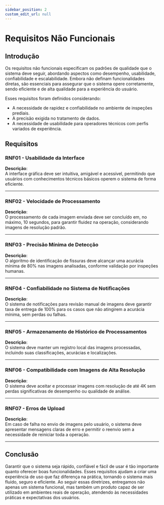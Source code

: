 ```yaml
---
sidebar_position: 2
custom_edit_url: null
---
```


# Requisitos Não Funcionais

## Introdução
Os requisitos não funcionais especificam os padrões de qualidade que o sistema deve seguir, abordando aspectos como desempenho, usabilidade, confiabilidade e escalabilidade. Embora não definam funcionalidades diretas, são essenciais para assegurar que o sistema opere corretamente, sendo eficiente e de alta qualidade para a experiência do usuário.

Esses requisitos foram definidos considerando:
- A necessidade de rapidez e confiabilidade no ambiente de inspeções prediais.
- A precisão exigida no tratamento de dados.
- A necessidade de usabilidade para operadores técnicos com perfis variados de experiência.

## Requisitos

### RNF01 - Usabilidade da Interface
**Descrição**:  
A interface gráfica deve ser intuitiva, amigável e acessível, permitindo que usuários com conhecimentos técnicos básicos operem o sistema de forma eficiente.

---

### RNF02 - Velocidade de Processamento
**Descrição**:  
O processamento de cada imagem enviada deve ser concluído em, no máximo, 10 segundos, para garantir fluidez na operação, considerando imagens de resolução padrão.

---

### RNF03 - Precisão Mínima de Detecção
**Descrição**:  
O algoritmo de identificação de fissuras deve alcançar uma acurácia mínima de 80% nas imagens analisadas, conforme validação por inspeções humanas.

---

### RNF04 - Confiabilidade no Sistema de Notificações
**Descrição**:  
O sistema de notificações para revisão manual de imagens deve garantir taxa de entrega de 100% para os casos que não atingirem a acurácia mínima, sem perdas ou falhas.

---

### RNF05 - Armazenamento de Histórico de Processamentos
**Descrição**:  
O sistema deve manter um registro local das imagens processadas, incluindo suas classificações, acurácias e localizações.

---

### RNF06 - Compatibilidade com Imagens de Alta Resolução
**Descrição**:  
O sistema deve aceitar e processar imagens com resolução de até 4K sem perdas significativas de desempenho ou qualidade de análise.

---

### RNF07 - Erros de Upload
**Descrição**:  
Em caso de falha no envio de imagens pelo usuário, o sistema deve apresentar mensagens claras de erro e permitir o reenvio sem a necessidade de reiniciar toda a operação.

---

## Conclusão
Garantir que o sistema seja rápido, confiável e fácil de usar é tão importante quanto oferecer boas funcionalidades. Esses requisitos ajudam a criar uma experiência de uso que faz diferença na prática, tornando o sistema mais fluido, seguro e eficiente. Ao seguir essas diretrizes, entregamos não apenas um sistema funcional, mas também um produto capaz de ser utilizado em ambientes reais de operação, atendendo às necessidades práticas e expectativas dos usuários.
